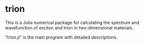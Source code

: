 # trion
This is a Julia numerical package for calculating the spectrum and wavefunction of exciton and trion in two-dimensional materials..

"trion.jl" is the main program with detailed descriptions.
